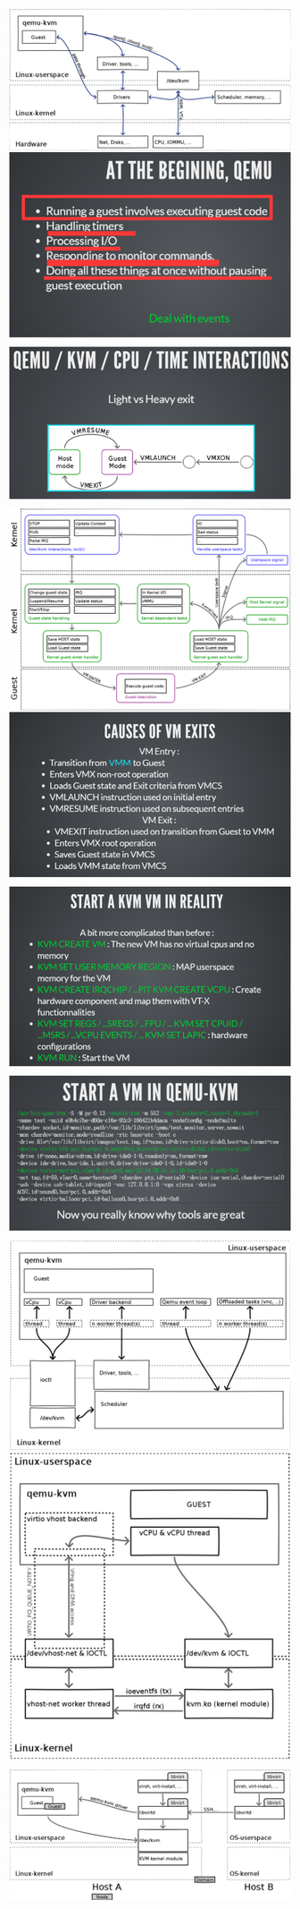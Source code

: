 ![](/assets/qemu-kvm1.png)![](/assets/qemu-kvm2.png)



![](/assets/qemu-kvm3.png)

![](/assets/qemu-kvm4.png)![](/assets/qemu-kvm5.png)

![](/assets/qemu-kvm6.png)

![](/assets/qemu-kvm7.png)

![](/assets/qemu-kvm8.png)![](/assets/qemu-kvm11.png)

![](/assets/qemu-kvm12.png)

